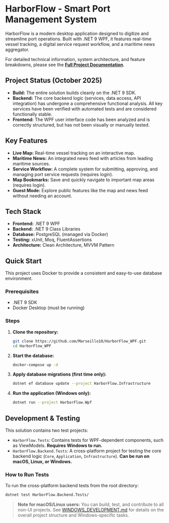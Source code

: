 # HarborFlow - Smart Port Management System

HarborFlow is a modern desktop application designed to digitize and streamline port operations. Built with .NET 9 WPF, it features real-time vessel tracking, a digital service request workflow, and a maritime news aggregator.

For detailed technical information, system architecture, and feature breakdowns, please see the **[Full Project Documentation](md%20Files/HarborFlow_Full_Documentation.md)**.

## Project Status (October 2025)

- **Build:** The entire solution builds cleanly on the .NET 9 SDK.
- **Backend:** The core backend logic (services, data access, API integration) has undergone a comprehensive functional analysis. All key services have been verified with automated tests and are considered functionally stable.
- **Frontend:** The WPF user interface code has been analyzed and is correctly structured, but has not been visually or manually tested.

## Key Features

- **Live Map:** Real-time vessel tracking on an interactive map.
- **Maritime News:** An integrated news feed with articles from leading maritime sources.
- **Service Workflow:** A complete system for submitting, approving, and managing port service requests (requires login).
- **Map Bookmarks:** Save and quickly navigate to important map areas (requires login).
- **Guest Mode:** Explore public features like the map and news feed without needing an account.

## Tech Stack

- **Frontend:** .NET 9 WPF
- **Backend:** .NET 9 Class Libraries
- **Database:** PostgreSQL (managed via Docker)
- **Testing:** xUnit, Moq, FluentAssertions
- **Architecture:** Clean Architecture, MVVM Pattern

## Quick Start

This project uses Docker to provide a consistent and easy-to-use database environment.

### Prerequisites

- .NET 9 SDK
- Docker Desktop (must be running)

### Steps

1.  **Clone the repository:**
    ```bash
    git clone https://github.com/Marseillo10/HarborFlow_WPF.git
    cd HarborFlow_WPF
    ```

2.  **Start the database:**
    ```bash
    docker-compose up -d
    ```

3.  **Apply database migrations (first time only):**
    ```bash
    dotnet ef database update --project HarborFlow.Infrastructure
    ```

4.  **Run the application (Windows only):**
    ```bash
    dotnet run --project HarborFlow.Wpf
    ```

## Development & Testing

This solution contains two test projects:

- `HarborFlow.Tests`: Contains tests for WPF-dependent components, such as ViewModels. **Requires Windows to run.**
- `HarborFlow.Backend.Tests`: A cross-platform project for testing the core backend logic (`Core`, `Application`, `Infrastructure`). **Can be run on macOS, Linux, or Windows.**

### How to Run Tests

To run the cross-platform backend tests from the root directory:

```bash
dotnet test HarborFlow.Backend.Tests/
```

> **Note for macOS/Linux users:** You can build, test, and contribute to all non-UI projects. See [WINDOWS_DEVELOPMENT.md](WINDOWS_DEVELOPMENT.md) for details on the overall project structure and Windows-specific tasks.